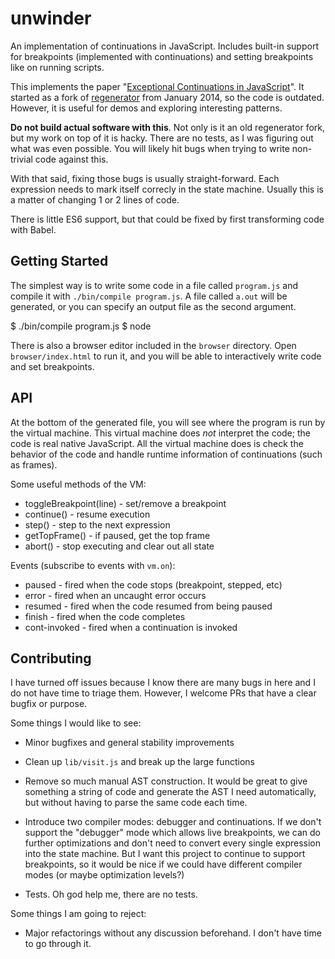 
# unwinder

An implementation of continuations in JavaScript. Includes built-in
support for breakpoints (implemented with continuations) and setting
breakpoints like on running scripts.

This implements the paper "[Exceptional Continuations in
JavaScript](http://www.schemeworkshop.org/2007/procPaper4.pdf)". It
started as a fork of
[regenerator](https://github.com/facebook/regenerator) from January
2014, so the code is outdated. However, it is useful for demos and
exploring interesting patterns.

**Do not build actual software with this**. Not only is it an old
regenerator fork, but my work on top of it is hacky. There are no
tests, as I was figuring out what was even possible. You will likely
hit bugs when trying to write non-trivial code against this.

With that said, fixing those bugs is usually straight-forward. Each
expression needs to mark itself correcly in the state machine. Usually
this is a matter of changing 1 or 2 lines of code.

There is little ES6 support, but that could be fixed by first
transforming code with Babel.

## Getting Started

The simplest way is to write some code in a file called `program.js`
and compile it with `./bin/compile program.js`. A file called `a.out`
will be generated, or you can specify an output file as the second
argument.

$ ./bin/compile program.js <output-file>
$ node <output-file>

There is also a browser editor included in the `browser` directory.
Open `browser/index.html` to run it, and you will be able to
interactively write code and set breakpoints.

## API

At the bottom of the generated file, you will see where the program is
run by the virtual machine. This virtual machine does *not* interpret
the code; the code is real native JavaScript. All the virtual machine
does is check the behavior of the code and handle runtime information
of continuations (such as frames).

Some useful methods of the VM:

* toggleBreakpoint(line) - set/remove a breakpoint
* continue() - resume execution
* step() - step to the next expression
* getTopFrame() - if paused, get the top frame
* abort() - stop executing and clear out all state

Events (subscribe to events with `vm.on`):

* paused - fired when the code stops (breakpoint, stepped, etc)
* error - fired when an uncaught error occurs
* resumed - fired when the code resumed from being paused
* finish - fired when the code completes
* cont-invoked - fired when a continuation is invoked

## Contributing

I have turned off issues because I know there are many bugs in here
and I do not have time to triage them. However, I welcome PRs that
have a clear bugfix or purpose.

Some things I would like to see:

* Minor bugfixes and general stability improvements

* Clean up `lib/visit.js` and break up the large functions

* Remove so much manual AST construction. It would be great to give
  something a string of code and generate the AST I need
  automatically, but without having to parse the same code each time.

* Introduce two compiler modes: debugger and continuations. If we
  don't support the "debugger" mode which allows live breakpoints, we
  can do further optimizations and don't need to convert every single
  expression into the state machine. But I want this project to
  continue to support breakpoints, so it would be nice if we could
  have different compiler modes (or maybe optimization levels?)

* Tests. Oh god help me, there are no tests.

Some things I am going to reject:

* Major refactorings without any discussion beforehand. I don't have
  time to go through it.
